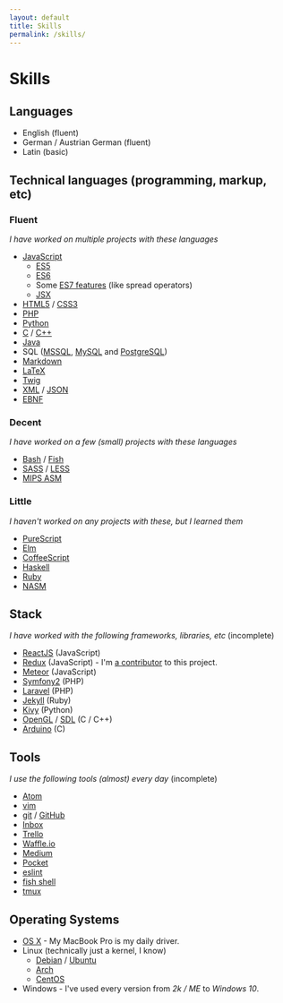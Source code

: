 ```yaml
---
layout: default
title: Skills
permalink: /skills/
---
```


# Skills

## Languages

 * English (fluent)
 * German / Austrian German (fluent)
 * Latin (basic)

## Technical languages (programming, markup, etc)

### Fluent

_I have worked on multiple projects with these languages_

 * [JavaScript](https://en.wikipedia.org/wiki/JavaScript) <i class="fa fa-heart"></i>
   * [ES5](https://es5.github.io/)
   * [ES6](https://github.com/lukehoban/es6features)
   * Some [ES7 features](https://babeljs.io/docs/usage/experimental/) (like spread operators)
   * [JSX](https://facebook.github.io/react/docs/jsx-in-depth.html)
 * [HTML5](https://en.wikipedia.org/wiki/HTML5) / [CSS3](https://developer.mozilla.org/en/docs/Web/CSS/CSS3)
 * [PHP](https://secure.php.net/)
 * [Python](https://www.python.org/)
 * [C](https://en.wikipedia.org/wiki/C_(programming_language)) / [C++](https://en.wikipedia.org/wiki/C%2B%2B)
 * [Java](https://www.java.com/en/)
 * SQL ([MSSQL](https://www.microsoft.com/en-us/server-cloud/products/sql-server/), [MySQL](https://www.mysql.com/) and [PostgreSQL](http://www.postgresql.org/))
 * [Markdown](https://daringfireball.net/projects/markdown/)
 * [LaTeX](https://www.latex-project.org/)
 * [Twig](http://twig.sensiolabs.org/)
 * [XML](https://en.wikipedia.org/wiki/XML) / [JSON](http://www.json.org/)
 * [EBNF](https://en.wikipedia.org/wiki/Extended_Backus%E2%80%93Naur_Form)

### Decent

_I have worked on a few (small) projects with these languages_

 * [Bash](https://www.gnu.org/software/bash/) / [Fish](http://fishshell.com/)
 * [SASS](http://sass-lang.com/) / [LESS](http://lesscss.org/)
 * [MIPS ASM](https://en.wikipedia.org/wiki/MIPS_instruction_set)

### Little

_I haven't worked on any projects with these, but I learned them_

 * [PureScript](http://www.purescript.org/)
 * [Elm](http://elm-lang.org/)
 * [CoffeeScript](http://coffeescript.org/)
 * [Haskell](https://www.haskell.org/)
 * [Ruby](https://www.ruby-lang.org/)
 * [NASM](http://www.nasm.us/)

## Stack

_I have worked with the following frameworks, libraries, etc_ (incomplete)

 * [ReactJS](https://facebook.github.io/react/) (JavaScript)
 * [Redux](https://rackt.github.io/redux/) (JavaScript) - I'm [a contributor](https://rackt.github.io/redux/docs/recipes/ImplementingUndoHistory.html) to this project.
 * [Meteor](https://www.meteor.com/) (JavaScript)
 * [Symfony2](https://symfony.com/) (PHP)
 * [Laravel](http://laravel.com/) (PHP)
 * [Jekyll](https://jekyllrb.com/) (Ruby)
 * [Kivy](http://kivy.org/) (Python)
 * [OpenGL](https://www.opengl.org/) / [SDL](https://www.libsdl.org/) (C / C++)
 * [Arduino](https://www.arduino.cc/) (C)

## Tools

_I use the following tools (almost) every day_ (incomplete)

 * [Atom](https://atom.io/)
 * [vim](http://www.vim.org/)
 * [git](https://git-scm.com/) / [GitHub](https://github.com/)
 * [Inbox](https://inbox.google.com/)
 * [Trello](https://trello.com/)
 * [Waffle.io](https://waffle.io/)
 * [Medium](https://medium.com/)
 * [Pocket](https://getpocket.com/)
 * [eslint](http://eslint.org/)
 * [fish shell](http://fishshell.com/)
 * [tmux](https://tmux.github.io/)

## Operating Systems

 * [OS X](https://www.apple.com/osx/) - My MacBook Pro is my daily driver.
 * Linux (technically just a kernel, I know)
   * [Debian](https://www.debian.org/) / [Ubuntu](http://www.ubuntu.com/)
   * [Arch](https://www.archlinux.org/)
   * [CentOS](https://www.centos.org/)
 * Windows - I've used every version from *2k / ME* to *Windows 10*.
